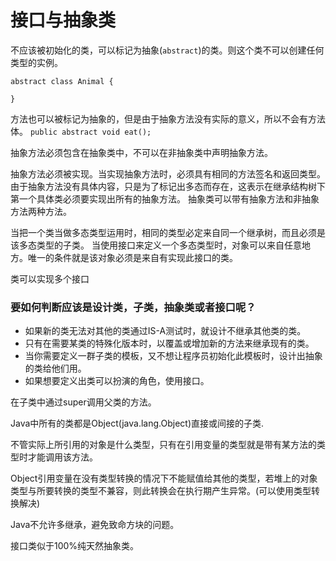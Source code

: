 # 接口与抽象类

不应该被初始化的类，可以标记为抽象(`abstract`)的类。则这个类不可以创建任何类型的实例。
```
abstract class Animal {

}
```
方法也可以被标记为抽象的，但是由于抽象方法没有实际的意义，所以不会有方法体。
`public abstract void eat();`

抽象方法必须包含在抽象类中，不可以在非抽象类中声明抽象方法。

抽象方法必须被实现。当实现抽象方法时，必须具有相同的方法签名和返回类型。
由于抽象方法没有具体内容，只是为了标记出多态而存在，这表示在继承结构树下第一个具体类必须要实现出所有的抽象方法。
抽象类可以带有抽象方法和非抽象方法两种方法。

当把一个类当做多态类型运用时，相同的类型必定来自同一个继承树，而且必须是该多态类型的子类。
当使用接口来定义一个多态类型时，对象可以来自任意地方。唯一的条件就是该对象必须是来自有实现此接口的类。

类可以实现多个接口

### 要如何判断应该是设计类，子类，抽象类或者接口呢？
* 如果新的类无法对其他的类通过IS-A测试时，就设计不继承其他类的类。
* 只有在需要某类的特殊化版本时，以覆盖或增加新的方法来继承现有的类。
* 当你需要定义一群子类的模板，又不想让程序员初始化此模板时，设计出抽象的类给他们用。
* 如果想要定义出类可以扮演的角色，使用接口。

在子类中通过super调用父类的方法。

Java中所有的类都是Object(java.lang.Object)直接或间接的子类.

不管实际上所引用的对象是什么类型，只有在引用变量的类型就是带有某方法的类型时才能调用该方法。

Object引用变量在没有类型转换的情况下不能赋值给其他的类型，若堆上的对象类型与所要转换的类型不兼容，则此转换会在执行期产生异常。(可以使用类型转换解决)

Java不允许多继承，避免致命方块的问题。

接口类似于100%纯天然抽象类。